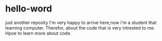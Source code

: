 # hello-word
just another reposity
 I'm very happy to arrive here,now i'm a student that learning computer.
 Therefor, about the code that is very intrested to me.
 Hpoe to learn more about code.
